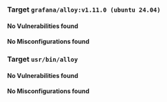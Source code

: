 
### Target `grafana/alloy:v1.11.0 (ubuntu 24.04)`
#### No Vulnerabilities found
#### No Misconfigurations found
### Target `usr/bin/alloy`
#### No Vulnerabilities found
#### No Misconfigurations found
